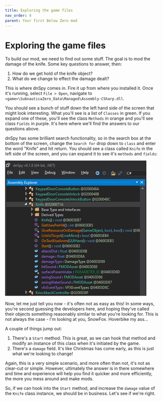 ```yaml
---
title: Exploring the game files
nav_order: 4
parent: Your first Below Zero mod
---
```


# Exploring the game files

To build our mod, we need to find out some stuff. The goal is to mod the damage of the knife. Some key questions to answer, then:

1. How do we get hold of the knife object?
2. What do we change to effect the damage dealt?

This is where dnSpy comes in. Fire it up from where you installed it. Once it's running, select `File > Open`, navigate to `<game>\SubnauticaZero_Data\Managed\Assembly-CSharp.dll`.

You should see a bunch of stuff down the left hand side of the screen that might look interesting. What you'll see is a list of `Classes` in green. If you expand one of these, you'll see the class `Methods` in orange and you'll see class `Fields` in purple. It's here where we'll find the answers to our questions above.

dnSpy has some brilliant search functionality, so in the search box at the bottom of the screen, change the `Search for` drop down to `class` and enter the word "Knife" and hit return. You should see a class called `Knife` in the left side of the screen, and you can expand it to see it's `methods` and `fields`:

![](./media/knifeclassresults.png)

Now, let me just tell you now - it's often not as easy as this! In some ways, you're second guessing the developers here, and hoping they've called their objects something reasonably similar to what you're looking for. This is not always the case - I'm looking at you, SnowFox. Hoverbike my ass...

A couple of things jump out:

1. There's a `Start` method. This is great, as we can hook that method and modify an instance of this class when it's initiated by the game.
2. There's a `damage` field. It's like Christmas has come early, as this is just what we're looking to change!

Again, this is a very simple scenario, and more often than not, it's not as clear-cut or simple. However, ultimately the answer is in there somewhere and time and experience will help you find it quicker and more efficiently, the more you mess around and make mods.

So, if we can hook into the `Start` method, and increase the `damage` value of the `Knife` class instance, we should be in business. Let's see if we're right.
